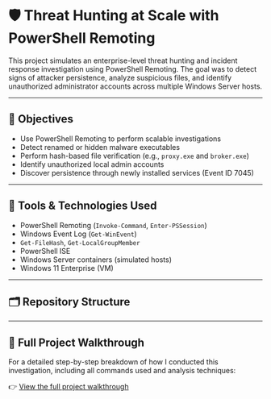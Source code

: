# 🛡️ Threat Hunting at Scale with PowerShell Remoting

This project simulates an enterprise-level threat hunting and incident response investigation using PowerShell Remoting. The goal was to detect signs of attacker persistence, analyze suspicious files, and identify unauthorized administrator accounts across multiple Windows Server hosts.

---

## 🎯 Objectives

- Use PowerShell Remoting to perform scalable investigations
- Detect renamed or hidden malware executables
- Perform hash-based file verification (e.g., `proxy.exe` and `broker.exe`)
- Identify unauthorized local admin accounts
- Discover persistence through newly installed services (Event ID 7045)

---

## 🧰 Tools & Technologies Used

- PowerShell Remoting (`Invoke-Command`, `Enter-PSSession`)
- Windows Event Log (`Get-WinEvent`)
- `Get-FileHash`, `Get-LocalGroupMember`
- PowerShell ISE
- Windows Server containers (simulated hosts)
- Windows 11 Enterprise (VM)

---

## 🗂️ Repository Structure



---

## 📖 Full Project Walkthrough

For a detailed step-by-step breakdown of how I conducted this investigation, including all commands used and analysis techniques:

👉 [View the full project walkthrough](walkthrough.md)





